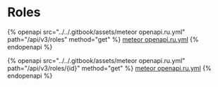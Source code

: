 # Roles

{% openapi src="../../.gitbook/assets/meteor openapi.ru.yml" path="/api/v3/roles" method="get" %}
[meteor openapi.ru.yml](<../../.gitbook/assets/meteor openapi.ru.yml>)
{% endopenapi %}

{% openapi src="../../.gitbook/assets/meteor openapi.ru.yml" path="/api/v3/roles/{id}" method="get" %}
[meteor openapi.ru.yml](<../../.gitbook/assets/meteor openapi.ru.yml>)
{% endopenapi %}
